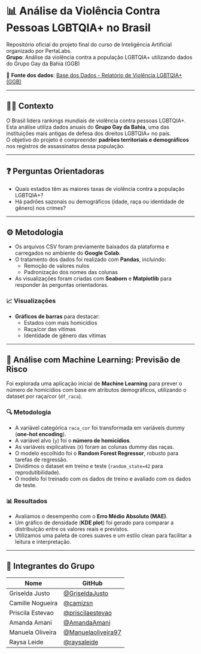 # 📊 Análise da Violência Contra Pessoas LGBTQIA+ no Brasil

Repositório oficial do projeto final do curso de Inteligência Artificial organizado por PertaLabs.  
**Grupo**: Análise da violência contra a população LGBTQIA+ utilizando dados do Grupo Gay da Bahia (GGB)

📄 **Fonte dos dados**: [Base dos Dados - Relatório de Violência LGBTQIA+ (GGB)](https://basedosdados.org/)

---

## 🏳️‍🌈 Contexto

O Brasil lidera rankings mundiais de violência contra pessoas LGBTQIA+.  
Esta análise utiliza dados anuais do **Grupo Gay da Bahia**, uma das instituições mais antigas de defesa dos direitos LGBTQIA+ no país.  
O objetivo do projeto é compreender **padrões territoriais e demográficos** nos registros de assassinatos dessa população.

---

## ❓ Perguntas Orientadoras

- Quais estados têm as maiores taxas de violência contra a população LGBTQIA+?
- Há padrões sazonais ou demográficos (idade, raça ou identidade de gênero) nos crimes?

---

## ⚙️ Metodologia

- Os arquivos CSV foram previamente baixados da plataforma e carregados no ambiente do **Google Colab**.
- O tratamento dos dados foi realizado com **Pandas**, incluindo:
  - Remoção de valores nulos
  - Padronização dos nomes das colunas
- As visualizações foram criadas com **Seaborn** e **Matplotlib** para responder às perguntas orientadoras.

### 📈 Visualizações

- **Gráficos de barras** para destacar:
  - Estados com mais homicídios
  - Raça/cor das vítimas
  - Identidade de gênero das vítimas

---

## 🤖 Análise com Machine Learning: Previsão de Risco

Foi explorada uma aplicação inicial de **Machine Learning** para prever o número de homicídios com base em atributos demográficos, utilizando o dataset por raça/cor (`df_raca`).

### 🔍 Metodologia

- A variável categórica `raca_cor` foi transformada em variáveis dummy (**one-hot encoding**).
- A variável alvo (`y`) foi o **número de homicídios**.
- As variáveis explicativas (`X`) foram as colunas dummy das raças.
- O modelo escolhido foi o **Random Forest Regressor**, robusto para tarefas de regressão.
- Dividimos o dataset em treino e teste (`random_state=42` para reprodutibilidade).
- O modelo foi treinado com os dados de treino e avaliado com os dados de teste.

### 📊 Resultados

- Avaliamos o desempenho com o **Erro Médio Absoluto (MAE)**.
- Um gráfico de densidade (**KDE plot**) foi gerado para comparar a distribuição entre os valores reais e previstos.
- Utilizamos uma paleta de cores suaves e um estilo clean para facilitar a leitura e interpretação.

---

## 👥 Integrantes do Grupo

| Nome              | GitHub                        |
|-------------------|-------------------------------|
| Griselda Justo    | [@GriseldaJusto](https://github.com/GriseldaJusto)         |
| Camille Nogueira  | [@camizsn](https://github.com/camizsn)                     |
| Priscila Estevao  | [@priscilaestevao](https://github.com/priscilaestevao)     |
| Amanda Amani      | [@AmandaAmani](https://github.com/AmandaAmani)             |
| Manuela Oliveira  | [@Manuelaoliveira97](https://github.com/Manuelaoliveira97) |
| Raysa Leide       | [@raysaleide](https://github.com/raysaleide)               |
